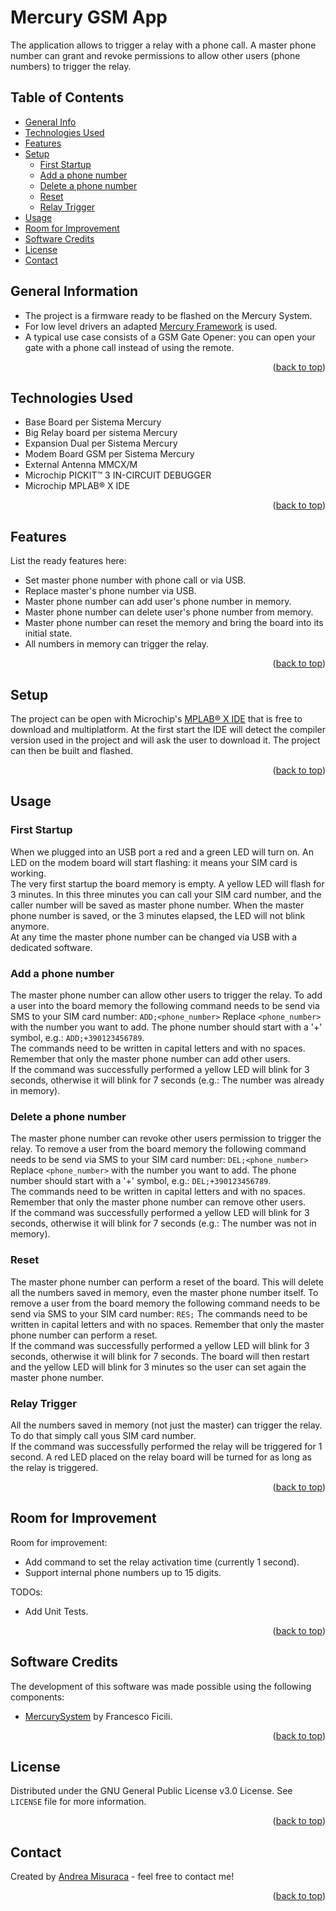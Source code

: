 <div id="top"></div>

# Mercury GSM App
The application allows to trigger a relay with a phone call. A master phone number can grant and revoke permissions to allow other users (phone numbers) to trigger the relay.

## Table of Contents
* [General Info](#general-information)
* [Technologies Used](#technologies-used)
* [Features](#features)
* [Setup](#setup)
    * [First Startup](#first-startup)
    * [Add a phone number](#add-a-phone-number)
    * [Delete a phone number](#delete-a-phone-number)
    * [Reset](#reset)
    * [Relay Trigger](#relay-trigger)
* [Usage](#usage)
* [Room for Improvement](#room-for-improvement)
* [Software Credits](#software-credits)
* [License](#license)
* [Contact](#contact)

## General Information
- The project is a firmware ready to be flashed on the Mercury System.
- For low level drivers an adapted [Mercury Framework](https://github.com/ffich/MercurySystem) is used.
- A typical use case consists of a GSM Gate Opener: you can open your gate with a phone call instead of using the remote.
<p align="right">(<a href="#top">back to top</a>)</p>

## Technologies Used
- Base Board per Sistema Mercury
- Big Relay board per sistema Mercury
- Expansion Dual per Sistema Mercury
- Modem Board GSM per Sistema Mercury
- External Antenna MMCX/M
- Microchip PICKIT™ 3 IN-CIRCUIT DEBUGGER
- Microchip MPLAB® X IDE
<p align="right">(<a href="#top">back to top</a>)</p>

## Features
List the ready features here:
- Set master phone number with phone call or via USB.
- Replace master's phone number via USB.
- Master phone number can add user's phone number in memory.
- Master phone number can delete user's phone number from memory.
- Master phone number can reset the memory and bring the board into its initial state.
- All numbers in memory can trigger the relay.
<p align="right">(<a href="#top">back to top</a>)</p>

## Setup
The project can be open with Microchip's [MPLAB® X IDE](https://www.microchip.com/en-us/tools-resources/develop/mplab-x-ide) that is free to download and multiplatform. At the first start the IDE will detect the compiler version used in the project and will ask the user to download it. The project can then be built and flashed.
<p align="right">(<a href="#top">back to top</a>)</p>

## Usage
### First Startup
When we plugged into an USB port a red and a green LED will turn on. An LED on the modem board will start flashing: it means your SIM card is working.<br>
The very first startup the board memory is empty. A yellow LED will flash for 3 minutes. In this three minutes you can call your SIM card number, and the caller number will be saved as master phone number. When the master phone number is saved, or the 3 minutes elapsed, the LED will not blink anymore.<br>
At any time the master phone number can be changed via USB with a dedicated software.
### Add a phone number
The master phone number can allow other users to trigger the relay. To add a user into the board memory the following command needs to be send via SMS to your SIM card number:
`ADD;<phone_number>`
Replace `<phone_number>` with the number you want to add. The phone number should start with a '+' symbol, e.g.: `ADD;+390123456789`.<br>
The commands need to be written in capital letters and with no spaces. Remember that only the master phone number can add other users.<br>
If the command was successfully performed a yellow LED will blink for 3 seconds, otherwise it will blink for 7 seconds (e.g.: The number was already in memory).
### Delete a phone number
The master phone number can revoke other users permission to trigger the relay. To remove a user from the board memory the following command needs to be send via SMS to your SIM card number:
`DEL;<phone_number>`
Replace `<phone_number>` with the number you want to add. The phone number should start with a '+' symbol, e.g.: `DEL;+390123456789`.<br>
The commands need to be written in capital letters and with no spaces. Remember that only the master phone number can remove other users.<br>
If the command was successfully performed a yellow LED will blink for 3 seconds, otherwise it will blink for 7 seconds (e.g.: The number was not in memory).
### Reset
The master phone number can perform a reset of the board. This will delete all the numbers saved in memory, even the master phone number itself. To remove a user from the board memory the following command needs to be send via SMS to your SIM card number:
`RES;`
The commands need to be written in capital letters and with no spaces. Remember that only the master phone number can perform a reset.<br>
If the command was successfully performed a yellow LED will blink for 3 seconds, otherwise it will blink for 7 seconds. The board will then restart and the yellow LED will blink for 3 minutes so the user can set again the master phone number.
### Relay Trigger
All the numbers saved in memory (not just the master) can trigger the relay. To do that simply call yous SIM card number.<br>
If the command was successfully performed the relay will be triggered for 1 second. A red LED placed on the relay board will be turned for as long as the relay is triggered.
<p align="right">(<a href="#top">back to top</a>)</p>

## Room for Improvement
Room for improvement:
- Add command to set the relay activation time (currently 1 second).
- Support internal phone numbers up to 15 digits.

TODOs:
- Add Unit Tests.
<p align="right">(<a href="#top">back to top</a>)</p>

## Software Credits
The development of this software was made possible using the following components:
- [MercurySystem](https://github.com/ffich/MercurySystem) by Francesco Ficili.
<p align="right">(<a href="#top">back to top</a>)</p>

<!--
## Acknowledgements
Give credit here.
- This project was inspired by...
- This project was based on [this tutorial](https://www.example.com).
- Many thanks to...
-->
## License
Distributed under the GNU General Public License v3.0 License. See `LICENSE` file for more information.
<p align="right">(<a href="#top">back to top</a>)</p>

## Contact
Created by [Andrea Misuraca](mailto:misuracandrea@gmail.com) - feel free to contact me!
<p align="right">(<a href="#top">back to top</a>)</p>
